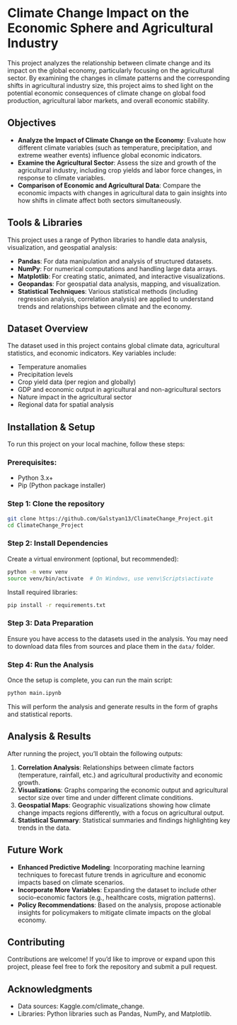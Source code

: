 
# Climate Change Impact on the Economic Sphere and Agricultural Industry

This project analyzes the relationship between climate change and its impact on the global economy, particularly focusing on the agricultural sector. By examining the changes in climate patterns and the corresponding shifts in agricultural industry size, this project aims to shed light on the potential economic consequences of climate change on global food production, agricultural labor markets, and overall economic stability.

## Objectives
- **Analyze the Impact of Climate Change on the Economy**: Evaluate how different climate variables (such as temperature, precipitation, and extreme weather events) influence global economic indicators.
- **Examine the Agricultural Sector**: Assess the size and growth of the agricultural industry, including crop yields and labor force changes, in response to climate variables.
- **Comparison of Economic and Agricultural Data**: Compare the economic impacts with changes in agricultural data to gain insights into how shifts in climate affect both sectors simultaneously.
  
## Tools & Libraries
This project uses a range of Python libraries to handle data analysis, visualization, and geospatial analysis:

- **Pandas**: For data manipulation and analysis of structured datasets.
- **NumPy**: For numerical computations and handling large data arrays.
- **Matplotlib**: For creating static, animated, and interactive visualizations.
- **Geopandas**: For geospatial data analysis, mapping, and visualization.
- **Statistical Techniques**: Various statistical methods (including regression analysis, correlation analysis) are applied to understand trends and relationships between climate and the economy.

## Dataset Overview
The dataset used in this project contains global climate data, agricultural statistics, and economic indicators. Key variables include:

- Temperature anomalies
- Precipitation levels
- Crop yield data (per region and globally)
- GDP and economic output in agricultural and non-agricultural sectors
- Nature impact in the agricultural sector
- Regional data for spatial analysis

## Installation & Setup

To run this project on your local machine, follow these steps:

### Prerequisites:
- Python 3.x+
- Pip (Python package installer)

### Step 1: Clone the repository
```bash
git clone https://github.com/Galstyan13/ClimateChange_Project.git
cd ClimateChange_Project
```

### Step 2: Install Dependencies
Create a virtual environment (optional, but recommended):
```bash
python -m venv venv
source venv/bin/activate  # On Windows, use venv\Scripts\activate
```

Install required libraries:
```bash
pip install -r requirements.txt
```

### Step 3: Data Preparation
Ensure you have access to the datasets used in the analysis. You may need to download  data files from  sources and place them in the `data/` folder.

### Step 4: Run the Analysis
Once the setup is complete, you can run the main script:
```bash
python main.ipynb
```

This will perform the analysis and generate results in the form of graphs and statistical reports.

## Analysis & Results

After running the project, you’ll obtain the following outputs:

1. **Correlation Analysis**: Relationships between climate factors (temperature, rainfall, etc.) and agricultural productivity and economic growth.
2. **Visualizations**: Graphs comparing the economic output and agricultural sector size over time and under different climate conditions.
3. **Geospatial Maps**: Geographic visualizations showing how climate change impacts regions differently, with a focus on agricultural output.
4. **Statistical Summary**: Statistical summaries and findings highlighting key trends in the data.

## Future Work

- **Enhanced Predictive Modeling**: Incorporating machine learning techniques to forecast future trends in agriculture and economic impacts based on climate scenarios.
- **Incorporate More Variables**: Expanding the dataset to include other socio-economic factors (e.g., healthcare costs, migration patterns).
- **Policy Recommendations**: Based on the analysis, propose actionable insights for policymakers to mitigate climate impacts on the global economy.

## Contributing

Contributions are welcome! If you’d like to improve or expand upon this project, please feel free to fork the repository and submit a pull request. 

## Acknowledgments

- Data sources: Kaggle.com/climate_change.
- Libraries: Python libraries such as Pandas, NumPy, and Matplotlib.
  

